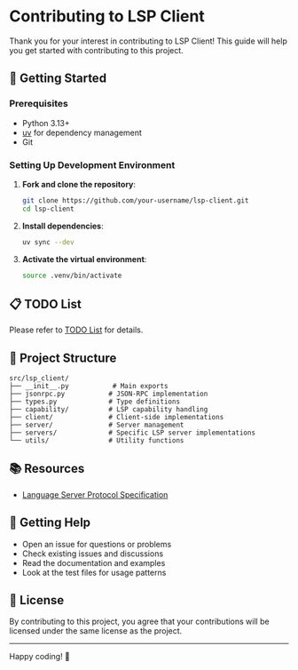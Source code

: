 # Contributing to LSP Client

Thank you for your interest in contributing to LSP Client! This guide will help you get started with contributing to this project.

## 🚀 Getting Started

### Prerequisites

- Python 3.13+
- [uv](https://docs.astral.sh/uv/) for dependency management
- Git

### Setting Up Development Environment

1. **Fork and clone the repository**:

   ```bash
   git clone https://github.com/your-username/lsp-client.git
   cd lsp-client
   ```

2. **Install dependencies**:

   ```bash
   uv sync --dev
   ```

3. **Activate the virtual environment**:

   ```bash
   source .venv/bin/activate
   ```

## 📋 TODO List

Please refer to [TODO List](doc/contribution/TODO.md) for details.

## 🔧 Project Structure

```text
src/lsp_client/
├── __init__.py           # Main exports
├── jsonrpc.py           # JSON-RPC implementation
├── types.py             # Type definitions
├── capability/          # LSP capability handling
├── client/              # Client-side implementations
├── server/              # Server management
├── servers/             # Specific LSP server implementations
└── utils/               # Utility functions
```

## 📚 Resources

- [Language Server Protocol Specification](https://microsoft.github.io/language-server-protocol/)

## 🤝 Getting Help

- Open an issue for questions or problems
- Check existing issues and discussions
- Read the documentation and examples
- Look at the test files for usage patterns

## 📄 License

By contributing to this project, you agree that your contributions will be licensed under the same license as the project.

---

Happy coding! 🎉
